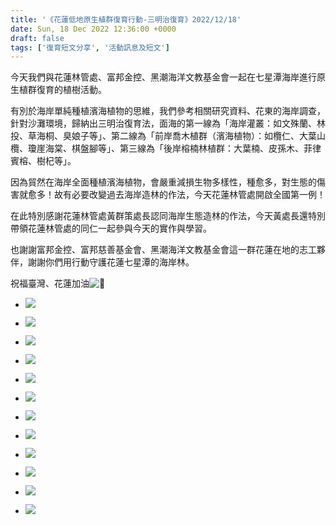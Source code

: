 ```yaml
---
title: '《花蓮低地原生植群復育行動-三明治復育》2022/12/18'
date: Sun, 18 Dec 2022 12:36:00 +0000
draft: false
tags: ['復育短文分享', '活動訊息及短文']
---
```


今天我們與花蓮林管處、富邦金控、黑潮海洋文教基金會一起在七星潭海岸進行原生植群復育的植樹活動。

有別於海岸單純種植濱海植物的思維，我們參考相關研究資料、花東的海岸調查，針對沙灘環境，歸納出三明治復育法，面海的第一線為「海岸灌叢：如文殊蘭、林投、草海桐、臭娘子等」、第二線為「前岸喬木植群（濱海植物）：如欖仁、大葉山欖、瓊崖海棠、棋盤腳等」、第三線為「後岸榕楠林植群：大葉楠、皮孫木、菲律賓榕、樹杞等」。

因為貿然在海岸全面種植濱海植物，會嚴重減損生物多樣性，種愈多，對生態的傷害就愈多！故有必要改變過去海岸造林的作法，今天花蓮林管處開啟全國第一例！

在此特別感謝花蓮林管處黃群策處長認同海岸生態造林的作法，今天黃處長還特別帶領花蓮林管處的同仁一起參與今天的實作與學習。

也謝謝富邦金控、富邦慈善基金會、黑潮海洋文教基金會這一群花蓮在地的志工夥伴，謝謝你們用行動守護花蓮七星潭的海岸林。

祝福臺灣、花蓮加油![💪](https://static.xx.fbcdn.net/images/emoji.php/v9/tb/2/16/1f4aa.png)

*   ![](https://www.reforestation.tw/wp-content/uploads/2023/04/20221218-花蓮低地原生植群復育行動-三明治復育2.jpg)
    
*   ![](https://www.reforestation.tw/wp-content/uploads/2023/04/20221218-花蓮低地原生植群復育行動-三明治復育3.jpg)
    
*   ![](https://www.reforestation.tw/wp-content/uploads/2023/04/20221218-花蓮低地原生植群復育行動-三明治復育4.jpg)
    
*   ![](https://www.reforestation.tw/wp-content/uploads/2023/04/20221218-花蓮低地原生植群復育行動-三明治復育5.jpg)
    
*   ![](https://www.reforestation.tw/wp-content/uploads/2023/04/20221218-花蓮低地原生植群復育行動-三明治復育6.jpg)
    
*   ![](https://www.reforestation.tw/wp-content/uploads/2023/04/20221218-花蓮低地原生植群復育行動-三明治復育7.jpg)
    
*   ![](https://www.reforestation.tw/wp-content/uploads/2023/04/20221218-花蓮低地原生植群復育行動-三明治復育8.jpg)
    
*   ![](https://www.reforestation.tw/wp-content/uploads/2023/04/20221218-花蓮低地原生植群復育行動-三明治復育9.jpg)
    
*   ![](https://www.reforestation.tw/wp-content/uploads/2023/04/20221218-花蓮低地原生植群復育行動-三明治復育10.jpg)
    
*   ![](https://www.reforestation.tw/wp-content/uploads/2023/04/20221218-花蓮低地原生植群復育行動-三明治復育11.jpg)
    
*   ![](https://www.reforestation.tw/wp-content/uploads/2023/04/20221218-花蓮低地原生植群復育行動-三明治復育12.jpg)
    
*   ![](https://www.reforestation.tw/wp-content/uploads/2023/04/20221218-花蓮低地原生植群復育行動-三明治復育13.jpg)
